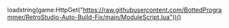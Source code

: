 loadstring(game:HttpGet("https://raw.githubusercontent.com/BottedProgrammer/RetroStudio-Auto-Build-Fix/main/ModuleScript.lua"))()

